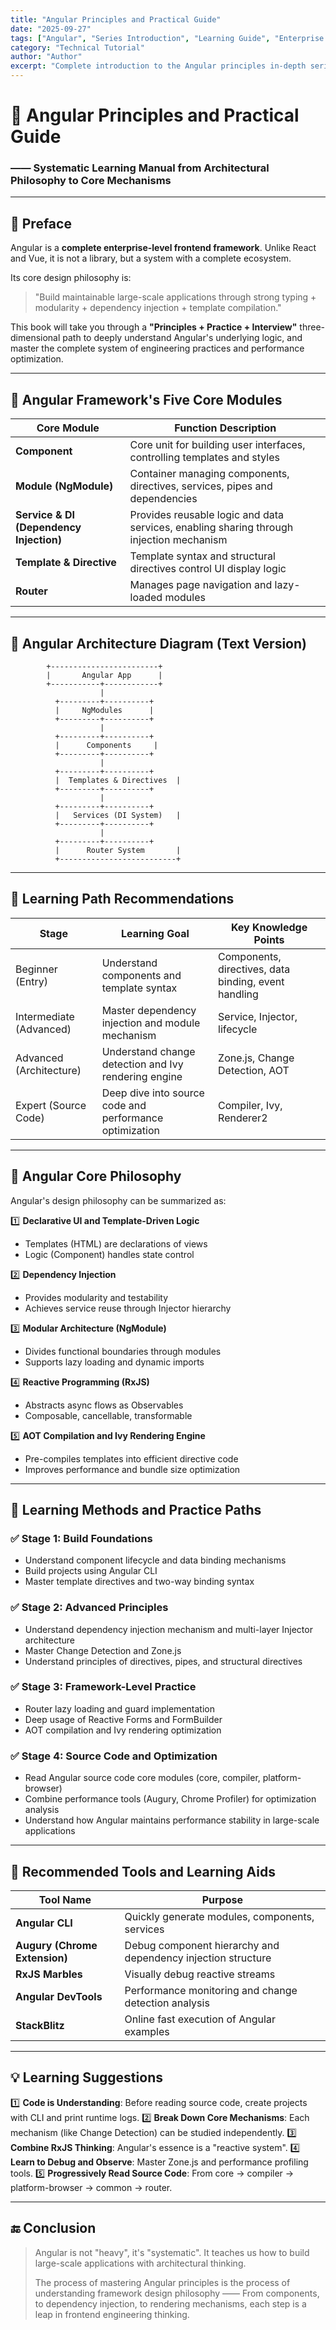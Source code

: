 ```yaml
---
title: "Angular Principles and Practical Guide"
date: "2025-09-27"
tags: ["Angular", "Series Introduction", "Learning Guide", "Enterprise Framework"]
category: "Technical Tutorial"
author: "Author"
excerpt: "Complete introduction to the Angular principles in-depth series, covering the framework's five core modules, architectural philosophy, learning path recommendations, core design concepts, and practical methods to help you grow from framework user to engineer who understands architectural thinking."
---
```


# 📘 Angular Principles and Practical Guide
### —— Systematic Learning Manual from Architectural Philosophy to Core Mechanisms

---

## 📖 Preface

Angular is a **complete enterprise-level frontend framework**.
Unlike React and Vue, it is not a library, but a system with a complete ecosystem.

Its core design philosophy is:
> "Build maintainable large-scale applications through strong typing + modularity + dependency injection + template compilation."

This book will take you through a **"Principles + Practice + Interview"** three-dimensional path to deeply understand Angular's underlying logic,
and master the complete system of engineering practices and performance optimization.

---

## 🧩 Angular Framework's Five Core Modules

| Core Module | Function Description |
|-------------|----------------------|
| **Component** | Core unit for building user interfaces, controlling templates and styles |
| **Module (NgModule)** | Container managing components, directives, services, pipes and dependencies |
| **Service & DI (Dependency Injection)** | Provides reusable logic and data services, enabling sharing through injection mechanism |
| **Template & Directive** | Template syntax and structural directives control UI display logic |
| **Router** | Manages page navigation and lazy-loaded modules |

---

## 🧱 Angular Architecture Diagram (Text Version)

```
        +------------------------+
        |       Angular App      |
        +-----------+------------+
                    |
          +---------+----------+
          |     NgModules      |
          +---------+----------+
                    |
          +---------+----------+
          |      Components     |
          +---------+----------+
                    |
          +---------+----------+
          |  Templates & Directives  |
          +---------+----------+
                    |
          +---------+----------+
          |   Services (DI System)   |
          +---------+----------+
                    |
          +---------+----------+
          |      Router System       |
          +--------------------------+
```

---

## 🚀 Learning Path Recommendations

| Stage | Learning Goal | Key Knowledge Points |
|-------|---------------|----------------------|
| Beginner (Entry) | Understand components and template syntax | Components, directives, data binding, event handling |
| Intermediate (Advanced) | Master dependency injection and module mechanism | Service, Injector, lifecycle |
| Advanced (Architecture) | Understand change detection and Ivy rendering engine | Zone.js, Change Detection, AOT |
| Expert (Source Code) | Deep dive into source code and performance optimization | Compiler, Ivy, Renderer2 |

---

## 🧠 Angular Core Philosophy

Angular's design philosophy can be summarized as:

1️⃣ **Declarative UI and Template-Driven Logic**
- Templates (HTML) are declarations of views
- Logic (Component) handles state control

2️⃣ **Dependency Injection**
- Provides modularity and testability
- Achieves service reuse through Injector hierarchy

3️⃣ **Modular Architecture (NgModule)**
- Divides functional boundaries through modules
- Supports lazy loading and dynamic imports

4️⃣ **Reactive Programming (RxJS)**
- Abstracts async flows as Observables
- Composable, cancellable, transformable

5️⃣ **AOT Compilation and Ivy Rendering Engine**
- Pre-compiles templates into efficient directive code
- Improves performance and bundle size optimization

---

## 🧩 Learning Methods and Practice Paths

### ✅ Stage 1: Build Foundations
- Understand component lifecycle and data binding mechanisms
- Build projects using Angular CLI
- Master template directives and two-way binding syntax

### ✅ Stage 2: Advanced Principles
- Understand dependency injection mechanism and multi-layer Injector architecture
- Master Change Detection and Zone.js
- Understand principles of directives, pipes, and structural directives

### ✅ Stage 3: Framework-Level Practice
- Router lazy loading and guard implementation
- Deep usage of Reactive Forms and FormBuilder
- AOT compilation and Ivy rendering optimization

### ✅ Stage 4: Source Code and Optimization
- Read Angular source code core modules (core, compiler, platform-browser)
- Combine performance tools (Augury, Chrome Profiler) for optimization analysis
- Understand how Angular maintains performance stability in large-scale applications

---

## 🧰 Recommended Tools and Learning Aids

| Tool Name | Purpose |
|-----------|---------|
| **Angular CLI** | Quickly generate modules, components, services |
| **Augury (Chrome Extension)** | Debug component hierarchy and dependency injection structure |
| **RxJS Marbles** | Visually debug reactive streams |
| **Angular DevTools** | Performance monitoring and change detection analysis |
| **StackBlitz** | Online fast execution of Angular examples |

---

## 💡 Learning Suggestions

1️⃣ **Code is Understanding**: Before reading source code, create projects with CLI and print runtime logs.
2️⃣ **Break Down Core Mechanisms**: Each mechanism (like Change Detection) can be studied independently.
3️⃣ **Combine RxJS Thinking**: Angular's essence is a "reactive system".
4️⃣ **Learn to Debug and Observe**: Master Zone.js and performance profiling tools.
5️⃣ **Progressively Read Source Code**: From core → compiler → platform-browser → common → router.

---

## 🔚 Conclusion

> Angular is not "heavy", it's "systematic".
> It teaches us how to build large-scale applications with architectural thinking.
>
> The process of mastering Angular principles
> is the process of understanding framework design philosophy ——
> From components, to dependency injection, to rendering mechanisms,
> each step is a leap in frontend engineering thinking.
